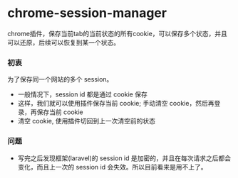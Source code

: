 # chrome-session-manager
chrome插件，保存当前tab的当前状态的所有cookie，可以保存多个状态，并且可以还原，后续可以恢复到某一个状态。

### 初衷
为了保存同一个网站的多个 session。

* 一般情况下，session id 都是通过 cookie 保存
* 这样，我们就可以使用插件保存当前 cookie; 手动清空 cookie，然后再登录，再保存当前 cookie
* 清空 cookie, 使用插件切回到上一次清空前的状态

### 问题
* 写完之后发现框架(laravel)的 session id 是加密的，并且在每次请求之后都会变化，而且上一次的 session id 会失效。所以目前看来是用不上了。
